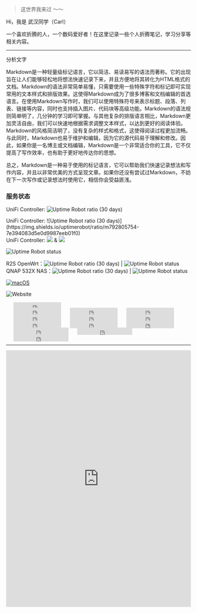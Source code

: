 > 这世界我来过 ～～

Hi，我是 武汉同学（Carl）

一个喜欢折腾的人，一个数码爱好者！在这里记录一些个人折腾笔记，学习分享等相关内容。

***

分析文字

Markdown是一种轻量级标记语言，它以简洁、易读易写的语法而著称。它的出现旨在让人们能够轻松地将想法快速记录下来，并且方便地将其转化为HTML格式的文档。Markdown的语法非常简单易懂，只需要使用一些特殊字符和标记即可实现常用的文本样式和排版效果。这使得Markdown成为了很多博客和文档编辑的首选语言。在使用Markdown写作时，我们可以使用特殊符号来表示标题、段落、列表、链接等内容，同时也支持插入图片、代码块等高级功能。Markdown的语法规则简单明了，几分钟的学习即可掌握。与其他复杂的排版语言相比，Markdown更加灵活自由，我们可以快速地根据需求调整文本样式，以达到更好的阅读体验。  
Markdown的风格简洁明了，没有复杂的样式和格式，这使得阅读过程更加流畅。与此同时，Markdown也易于维护和编辑，因为它的源代码易于理解和修改。因此，如果你是一名博主或文档编辑，Markdown是一个非常适合你的工具，它不仅提高了写作效率，也有助于更好地传达你的思想。

总之，Markdown是一种易于使用的标记语言，它可以帮助我们快速记录想法和写作内容，并且以非常优美的方式呈现文章。如果你还没有尝试过Markdown，不妨在下一次写作或记录想法时使用它，相信你会受益匪浅。

### 服务状态



UniFi Controller: ![Uptime Robot ratio (30 days)](https://img.shields.io/uptimerobot/ratio/m792805754-7e394083d5e0d9987eeb01f0)

<div style="text-align: left;">
  UniFi Controller: ![Uptime Robot ratio (30 days)](https://img.shields.io/uptimerobot/ratio/m792805754-7e394083d5e0d9987eeb01f0)
</div>

<div style="text-align: left; display: inline-block;">
  UniFi Controller: <img src="https://img.shields.io/uptimerobot/ratio/m792805754-7e394083d5e0d9987eeb01f0" style="display: inline-block;"> & <img src="https://img.shields.io/uptimerobot/status/m792805754-7e394083d5e0d9987eeb01f0" style="display: inline-block;">
</div>


![Uptime Robot status](https://img.shields.io/uptimerobot/status/m792805754-7e394083d5e0d9987eeb01f0)

R2S OpenWrt：![Uptime Robot ratio (30 days)](https://img.shields.io/uptimerobot/ratio/m792805900-c8a50b879cc3c9a6f9572167) | ![Uptime Robot status](https://img.shields.io/uptimerobot/status/m792805900-c8a50b879cc3c9a6f9572167)  
QNAP 532X NAS：![Uptime Robot ratio (30 days)](https://img.shields.io/uptimerobot/ratio/m792798184-61716c065417c923ec86b020) | ![Uptime Robot status](https://img.shields.io/uptimerobot/status/m792798184-61716c065417c923ec86b020)



[![macOS](https://svgshare.com/i/ZjP.svg)](https://svgshare.com/i/ZjP.svg)

![Website](https://img.shields.io/website?url=https%3A%2F%2Fsonglin.me%2Fimg%2Ffavicon.ico)

<div style="text-align: left;">
  <iframe 
    style="margin-left: 20px; margin-bottom:-5px;" 
    frameborder="0" 
    scrolling="0" 
    width="130px"
    height="20px"
    src="https://img.shields.io/youtube/channel/views/UCLY6gSsEwswCrDaFV__K1uw?style=social">
  </iframe>
</div>


<iframe style="margin-left: 20px; margin-bottom:-5px;" 
        frameborder="0" scrolling="0" width="130px"
        height="20px"
        src="https://img.shields.io/youtube/channel/views/UCLY6gSsEwswCrDaFV__K1uw?style=social">
</iframe>  
<iframe style="margin-left: 20px; margin-bottom:-5px;" 
        frameborder="0" scrolling="0" width="130px"
        height="20px"
        src="https://img.shields.io/youtube/channel/subscribers/UCLY6gSsEwswCrDaFV__K1uw?style=social">
</iframe>






<iframe style="margin-left: 20px; margin-bottom:-5px;" frameborder="0" scrolling="0" width="130px"
    height="20px"
    src="https://img.shields.io/youtube/channel/views/UCLY6gSsEwswCrDaFV__K1uw?style=social">
</iframe>
<iframe style="margin-left: 20px; margin-bottom:-5px;" frameborder="0" scrolling="0" width="130px"
    height="20px"
    src="https://img.shields.io/youtube/channel/subscribers/UCLY6gSsEwswCrDaFV__K1uw?style=social">
</iframe>
<iframe style="margin-left: 20px; margin-bottom:-5px;" frameborder="0" scrolling="0" width="130px"
    height="20px"
    src="https://img.shields.io/badge/dynamic/json?color=43A0D1&label=subscribers&query=%24.data.totalSubs&url=https%3A%2F%2Fapi.spencerwoo.com%2Fsubstats%2F%3Fsource%3Dbilibili%26queryKey%3D191193781&style=social&logo=bilibili">
</iframe>
<iframe style="margin-left: 20px; margin-bottom:-5px;" frameborder="0" scrolling="0" width="130px"
    height="20px"
    src="https://img.shields.io/badge/dynamic/json?color=%23df2029&label=Weibo&query=%24.data.totalSubs&url=https%3A%2F%2Fapi.spencerwoo.com%2Fsubstats%2F%3Fsource%3Dweibo%26queryKey%3D2965107404&style=social&logo=sina-weibo">
</iframe>
<iframe style="margin-left: 20px; margin-bottom:-5px;" frameborder="0" scrolling="0" width="130px"
    height="20px"
    src="https://img.shields.io/twitter/url?url=https://twitter.com/carlsonglin">
</iframe>
<iframe style="margin-left: 20px; margin-bottom:-5px;" frameborder="0" scrolling="0" width="130px"
    height="20px"
    src="https://img.shields.io/twitter/follow/carlsonglin?label=followers">
</iframe>
<iframe style="margin-left: 20px; margin-bottom:-5px;" frameborder="0" scrolling="0" width="130px"
    height="20px"
    src="https://img.shields.io/github/followers/CarlCit?style=social">
</iframe>
<iframe style="margin-left: 20px; margin-bottom:-5px;" frameborder="0" scrolling="0" width="150px"
    height="20px"
    src="https://img.shields.io/badge/dynamic/json?label=followers&query=%24.data.totalSubs&url=https%3A%2F%2Fapi.spencerwoo.com%2Fsubstats%2F%3Fsource%3Dinstagram%26queryKey%3Dcarl.songlin&style=social&logo=instagram">
</iframe>
<iframe style="margin-left: 20px; margin-bottom:-5px;" frameborder="0" scrolling="0" width="150px"
    height="20px"
    src="https://img.shields.io/badge/dynamic/json?label=subscribers&query=%24.data.totalSubs&url=https%3A%2F%2Fapi.spencerwoo.com%2Fsubstats%2F%3Fsource%3Dsspai%26queryKey%3Dhaijc&style=social&logo=Apache">
</iframe>
<iframe style="margin-left: 20px; margin-bottom:-5px;" frameborder="0" scrolling="0" width="150px"
    height="20px"
    src="https://img.shields.io/badge/dynamic/json?label=Subscribers&query=%24.data.totalSubs&url=https%3A%2F%2Fapi.spencerwoo.com%2Fsubstats%2F%3Fsource%3Dzhihu%26queryKey%3Dcarlsonglin&style=social&logo=zhihu">
</iframe>


***


<iframe src="https://songlin.me/uptime/" style="width: 100%;  height: 700px; border: 0"></iframe>

